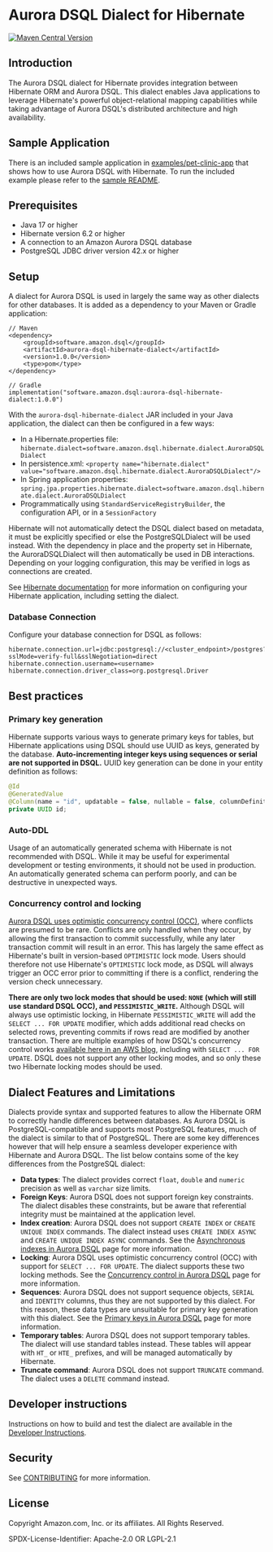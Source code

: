 # Aurora DSQL Dialect for Hibernate

<a href="https://central.sonatype.com/artifact/software.amazon.dsql/aurora-dsql-hibernate-dialect"><img alt="Maven Central Version" src="https://img.shields.io/maven-central/v/software.amazon.dsql/aurora-dsql-hibernate-dialect?style=for-the-badge"></a>

## Introduction

The Aurora DSQL dialect for Hibernate provides integration between Hibernate ORM and Aurora DSQL. This dialect enables
Java applications to leverage Hibernate's powerful object-relational mapping capabilities while taking advantage of
Aurora DSQL's distributed architecture and high availability.

## Sample Application

There is an included sample application in [examples/pet-clinic-app](examples/pet-clinic-app) that shows how to use Aurora DSQL
with Hibernate. To run the included example please refer to the [sample README](examples/pet-clinic-app/README.md).

## Prerequisites

- Java 17 or higher
- Hibernate version 6.2 or higher
- A connection to an Amazon Aurora DSQL database
- PostgreSQL JDBC driver version 42.x or higher

## Setup

A dialect for Aurora DSQL is used in largely the same way as other dialects for other databases. It is added
as a dependency to your Maven or Gradle application:

```
// Maven
<dependency>
    <groupId>software.amazon.dsql</groupId>
    <artifactId>aurora-dsql-hibernate-dialect</artifactId>
    <version>1.0.0</version>
    <type>pom</type>
</dependency>

// Gradle
implementation("software.amazon.dsql:aurora-dsql-hibernate-dialect:1.0.0")
```

With the `aurora-dsql-hibernate-dialect` JAR included in your Java application, the dialect can then be configured in a few ways:
- In a Hibernate.properties file: `hibernate.dialect=software.amazon.dsql.hibernate.dialect.AuroraDSQLDialect`
- In persistence.xml: `<property name="hibernate.dialect" value="software.amazon.dsql.hibernate.dialect.AuroraDSQLDialect"/>`
- In Spring application properties: `spring.jpa.properties.hibernate.dialect=software.amazon.dsql.hibernate.dialect.AuroraDSQLDialect`
- Programmatically using `StandardServiceRegistryBuilder`, the configuration API, or in a `SessionFactory`

Hibernate will not automatically detect the DSQL dialect based on metadata, it must be explicitly specified or else
the PostgreSQLDialect will be used instead. With the dependency in place and the property set in Hibernate,
the AuroraDSQLDialect will then automatically be used in DB interactions. Depending on your logging configuration, this
may be verified in logs as connections are created.

See [Hibernate documentation](https://docs.jboss.org/hibernate/orm/6.6/introduction/html_single/Hibernate_Introduction.html#configuration)
for more information on configuring your Hibernate application, including setting the dialect.

### Database Connection

Configure your database connection for DSQL as follows:

```properties
hibernate.connection.url=jdbc:postgresql://<cluster_endpoint>/postgres?sslMode=verify-full&sslNegotiation=direct
hibernate.connection.username=<username>
hibernate.connection.driver_class=org.postgresql.Driver
```

## Best practices

### Primary key generation

Hibernate supports various ways to generate primary keys for tables, but Hibernate applications using DSQL should
use UUID as keys, generated by the database. **Auto-incrementing integer keys using sequences or serial are not supported
in DSQL.** UUID key generation can be done in your entity definition as follows:

```java
@Id
@GeneratedValue
@Column(name = "id", updatable = false, nullable = false, columnDefinition = "UUID DEFAULT gen_random_uuid()")
private UUID id;
```

### Auto-DDL

Usage of an automatically generated schema with Hibernate is not recommended with DSQL. While it may be useful
for experimental development or testing environments, it should not be used in production. An automatically generated
schema can perform poorly, and can be destructive in unexpected ways.

### Concurrency control and locking

[Aurora DSQL uses optimistic concurrency control (OCC)](https://docs.aws.amazon.com/aurora-dsql/latest/userguide/working-with-concurrency-control.html), where conflicts are presumed to be rare. Conflicts are only handled
when they occur, by allowing the first transaction to commit successfully, while any later transaction commit will result
in an error. This has largely the same effect as Hibernate's built in version-based `OPTIMISTIC` lock mode. Users should
therefore not use Hibernate's `OPTIMISTIC` lock mode, as DSQL will always trigger an OCC error prior to committing if
there is a conflict, rendering the version check unnecessary.

**There are only two lock modes that should be used: `NONE` (which will still use standard DSQL OCC), and `PESSIMISTIC_WRITE`.** Although DSQL will always use
optimistic locking, in Hibernate `PESSIMISTIC_WRITE` will add the `SELECT ... FOR UPDATE` modifier, which adds additional
read checks on selected rows, preventing commits if rows read are modified by another transaction. There are multiple
examples of how DSQL's concurrency control works [available here in an AWS blog](https://aws.amazon.com/blogs/database/concurrency-control-in-amazon-aurora-dsql/),
including with `SELECT ... FOR UPDATE`. DSQL does not support any other locking modes, and so only these two Hibernate
locking modes should be used.

## Dialect Features and Limitations

Dialects provide syntax and supported features to allow the Hibernate ORM to correctly handle differences between databases.
As Aurora DSQL is PostgreSQL-compatible and supports most PostgreSQL features, much of the dialect is similar to that of PostgreSQL.
There are some key differences however that will help ensure a seamless developer experience with Hibernate
and Aurora DSQL. The list below contains some of the key differences from the PostgreSQL dialect:

- **Data types**: The dialect provides correct `float`, `double` and `numeric` precision as well as `varchar` size limits.
- **Foreign Keys**: Aurora DSQL does not support foreign key constraints. The dialect disables these constraints, but be aware that referential integrity must be maintained at the application level.
- **Index creation**: Aurora DSQL does not support `CREATE INDEX` or `CREATE UNIQUE INDEX` commands. The dialect instead uses `CREATE INDEX ASYNC` and `CREATE UNIQUE INDEX ASYNC` commands. See the [Asynchronous indexes in Aurora DSQL](https://docs.aws.amazon.com/aurora-dsql/latest/userguide/working-with-create-index-async.html) page for more information.
- **Locking**: Aurora DSQL uses optimistic concurrency control (OCC) with support for `SELECT ... FOR UPDATE`. The dialect supports these two locking methods. See the [Concurrency control in Aurora DSQL](https://docs.aws.amazon.com/aurora-dsql/latest/userguide/working-with-concurrency-control.html) page for more information.
- **Sequences**: Aurora DSQL does not support sequence objects, `SERIAL` and `IDENTITY` columns, thus they are not supported by this dialect. For this reason, these data types are unsuitable for primary key generation with this dialect. See the [Primary keys in Aurora DSQL](https://docs.aws.amazon.com/aurora-dsql/latest/userguide/working-with-primary-keys.html) page for more information.
- **Temporary tables**: Aurora DSQL does not support temporary tables. The dialect will use standard tables instead. These tables will appear with `HT_` or `HTE_` prefixes, and will be managed automatically by Hibernate.
- **Truncate command**: Aurora DSQL does not support `TRUNCATE` command. The dialect uses a `DELETE` command instead.


## Developer instructions

Instructions on how to build and test the dialect are available in the [Developer Instructions](dialect/README.md).

## Security

See [CONTRIBUTING](CONTRIBUTING.md#security-issue-notifications) for more information.

## License

Copyright Amazon.com, Inc. or its affiliates. All Rights Reserved.

SPDX-License-Identifier: Apache-2.0 OR LGPL-2.1
